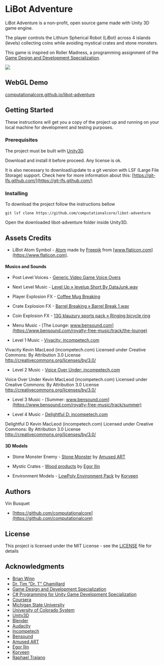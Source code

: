 # LiBot Adventure

LiBot Adventure is a non-profit, open source game made with Unity 3D game engine. 

The player controls the Lithium Spherical Robot (LiBot) across 4 islands (levels)  collecting coins while avoiding mystical crates and stone monsters.

This game is inspired on Roller Madness, a programming assignment of the [Game Design and Development Specialization](https://www.coursera.org/specializations/game-development).

![](https://github.com/computationalcore/libot-adventure/raw/gh-pages/libot.gif)

## WebGL Demo

[computationalcore.github.io/libot-adventure](https://computationalcore.github.io/libot-adventure)

## Getting Started

These instructions will get you a copy of the project up and running on your local machine for development and testing 
purposes.

### Prerequisites

The project must be built with [Unity3D](https://unity3d.com/get-unity). 

Download and install it before proceed. Any license is ok.

It is also necessary to download/update to a git version with LSF (Large File Storage) support. Check here for more 
information about this: [https://git-lfs.github.com/](https://git-lfs.github.com/)

### Installing

To download the project follow the instructions bellow

```
git lsf clone https://github.com/computationalcore/libot-adventure
```

Open the downloaded libot-adventure folder inside Unity3D.

## Assets Credits 

* LiBot Atom Symbol - [Atom](https://www.flaticon.com/free-icon/atom_106226#term=atom&page=1&position=59) made by [Freepik](https://www.flaticon.com/authors/freepik) from [www.flaticon.com](https://www.flaticon.com). 

#### Musics and Sounds

* Post Level Voices - [Generic Video Game Voice Overs](https://freesound.org/people/shawshank73/sounds/78916/)

* Next Level Music - [Level Up » levelup Short By DataJunk.wav](https://freesound.org/people/DataJunk/sounds/423265/)

* Player Explosion FX - [Coffee Mug Breaking](https://freesound.org/people/deleted_user_7146007/sounds/383269/)

* Crate Explosion FX - [Barrel Breaking » Barrel Break 1.wav](https://freesound.org/people/kevinkace/sounds/66769/)

* Coin Explosion FX - [13G klauzury sports pack » Ringing bicycle ring](https://freesound.org/people/13GPanska_Lakota_Jan/sounds/378354/)

* Menu Music - [The Lounge: www.bensound.com](https://www.bensound.com/royalty-free-music/track/the-lounge)


* Level 1 Music - [Vivacity: incompetech.com](https://incompetech.com/music/royalty-free/collections.html?collection=24&Search=Search)

Vivacity Kevin MacLeod (incompetech.com)
Licensed under Creative Commons: By Attribution 3.0 License
http://creativecommons.org/licenses/by/3.0/

* Level 2 Music - [Voice Over Under: incompetech.com](https://incompetech.com/wordpress/2016/01/voice-over-under/)

Voice Over Under Kevin MacLeod (incompetech.com)
Licensed under Creative Commons: By Attribution 3.0 License
http://creativecommons.org/licenses/by/3.0/

* Level 3 Music - [Summer: www.bensound.com](https://www.bensound.com/royalty-free-music/track/summer)

* Level 4 Music - [Delightful D: incompetech.com](https://incompetech.com/music/royalty-free/index.html?isrc=USUAN1600057&Search=Search)

Delightful D Kevin MacLeod (incompetech.com)
Licensed under Creative Commons: By Attribution 3.0 License
http://creativecommons.org/licenses/by/3.0/

#### 3D Models

* Stone Monster Enemy - [Stone Monster](https://assetstore.unity.com/packages/3d/characters/stone-monster-101433) by [Amused ART](https://assetstore.unity.com/publishers/28394)

* Mystic Crates - [Wood products](https://assetstore.unity.com/packages/3d/characters/wood-products-80094) by [Egor Ilin](https://assetstore.unity.com/publishers/24649)

* Environment Models - [LowPoly Environment Pack](https://assetstore.unity.com/packages/3d/environments/landscapes/lowpoly-environment-pack-99479) by [Korveen](https://assetstore.unity.com/publishers/5213)


## Authors
Vin Busquet
* [https://github.com/computationalcore](https://github.com/computationalcore)

## License

This project is licensed under the MIT License - see the [LICENSE](LICENSE) file for details


## Acknowledgments
* [Brian Winn](http://gel.msu.edu/brian-winn/)
* [Dr. Tim "Dr. T" Chamillard](http://www.cs.uccs.edu/~achamill/)
* [Game Design and Development Specialization](https://www.coursera.org/specializations/game-development)
* [C# Programming for Unity Game Development Specialization](https://www.coursera.org/specializations/programming-unity-game-development)
* [Coursera](https://www.coursera.org/)
* [Michigan State University](https://msu.edu/)
* [University of Colorado System](https://www.cu.edu/)
* [Unity3D](https://unity3d.com/)
* [Blender](https://www.blender.org/)
* [Audacity](https://www.audacityteam.org/)
* [Incompetech](https://incompetech.com/)
* [Bensound](https://www.bensound.com)
* [Amused ART](https://assetstore.unity.com/publishers/28394)
* [Egor Ilin](https://assetstore.unity.com/publishers/24649)
* [Korveen](https://assetstore.unity.com/publishers/5213)
* [Raphael Trajano](https://github.com/raphtrajano)